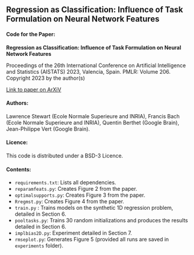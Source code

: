 ## Regression as Classification: Influence of Task Formulation on Neural Network Features

#### Code for the Paper:

**Regression as Classification: Influence of Task Formulation on Neural Network Features**

Proceedings of the 26th International Conference on Artificial
Intelligence and Statistics (AISTATS) 2023, Valencia, Spain.
PMLR: Volume 206. Copyright 2023 by the author(s)

[Link to paper on ArXiV](https://arxiv.org/abs/2211.05641A)

#### Authors:
Lawrence Stewart (Ecole Normale Superieure and INRIA), Francis Bach (Ecole Normale Superieure and INRIA), Quentin Berthet (Google Brain), Jean-Philippe Vert (Google Brain).

#### Licence:
This code is distributed under a BSD-3 Licence.

#### Contents:

- `requirements.txt`: Lists all dependencies.
- `reparamfeats.py`: Creates Figure 2 from the paper.
- `optimalsupports.py`: Creates Figure 3 from the paper.
- `Rregmst.py`: Creates Figure 4 from the paper.
- `train.py` : Trains models on the synthetic 1D regression problem, detailed in Section 6.
-  `pooltasks.py`: Trains 30 random initializations and produces the results detailed in Section 6. 
-  `implbias2D.py`: Experiment detailed in Section 7.
-  `rmseplot.py`:  Generates Figure 5 (provided all runs are saved in `experiments` folder).
